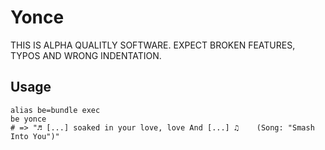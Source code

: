 Yonce
=====

THIS IS ALPHA QUALITLY SOFTWARE. EXPECT BROKEN FEATURES, TYPOS AND WRONG INDENTATION.

Usage
-----

```shell
alias be=bundle exec
be yonce
# => "♬ [...] soaked in your love, love And [...] ♫    (Song: "Smash Into You")"
```
